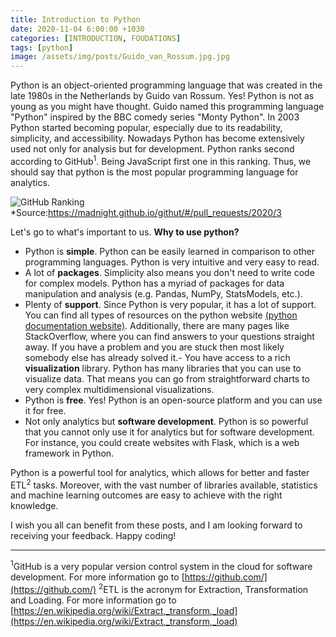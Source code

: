 ```yaml
---
title: Introduction to Python
date: 2020-11-04 6:00:00 +1030
categories: [INTRODUCTION, FOUDATIONS]
tags: [python]
image: /assets/img/posts/Guido_van_Rossum.jpg.jpg
---
```


Python is an object-oriented programming language that was created in the late 1980s in the Netherlands by Guido van Rossum. Yes! Python is not as young as you might have thought. Guido named this programming language "Python" inspired by the BBC comedy series "Monty Python". In 2003 Python started becoming popular, especially due to its readability, simplicity, and accessibility. Nowadays Python has become extensively used not only for analysis but for development. Python ranks second according to GitHub<sup>1</sup>. Being JavaScript first one in this ranking. Thus, we should say that python is the most popular programming language for analytics.

![GitHub Ranking](/x2python/assets/img/posts/programming_languages_ranking_github.jpg)
*Source:https://madnight.github.io/githut/#/pull_requests/2020/3

Let's go to what's important to us. **Why to use python?**

- Python is **simple**. Python can be easily learned in comparison to other programming languages. Python is very intuitive and very easy to read.
- A lot of **packages**. Simplicity also means you don't need to write code for complex models. Python has a myriad of packages for data manipulation and analysis (e.g. Pandas, NumPy, StatsModels, etc.).
- Plenty of **support**. Since Python is very popular, it has a lot of support. You can find all types of resources on the python website [(python documentation website)](https://docs.python.org/3/). Additionally, there are many pages like StackOverflow, where you can find answers to your questions straight away. If you have a problem and you are stuck then most likely somebody else has already solved it.- You have access to a rich **visualization** library. Python has many libraries that you can use to visualize data. That means you can go from straightforward charts to very complex multidimensional visualizations.
- Python is **free**. Yes! Python is an open-source platform and you can use it for free.
- Not only analytics but **software development**. Python is so powerful that you cannot only use it for analytics but for software development. For instance, you could create websites with Flask, which is a web framework in Python. 

Python is a powerful tool for analytics, which allows for better and faster ETL<sup>2</sup> tasks. Moreover, with the vast number of libraries available, statistics and machine learning outcomes are easy to achieve with the right knowledge.

I wish you all can benefit from these posts, and I am looking forward to receiving your feedback. Happy coding!

---

<sup>1</sup>GitHub is a very popular version control system in the cloud for software development. For more information go to [https://github.com/](https://github.com/)
<sup>2</sup>ETL is the acronym for Extraction, Transformation and Loading. For more information go to [https://en.wikipedia.org/wiki/Extract,_transform,_load](https://en.wikipedia.org/wiki/Extract,_transform,_load)